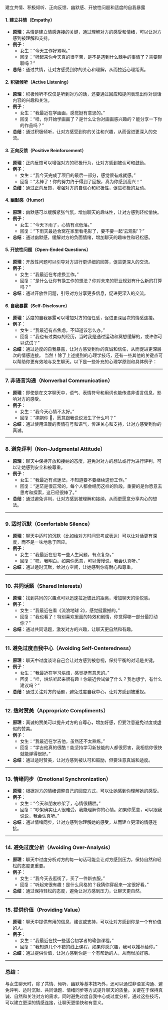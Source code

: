 建立共情、积极倾听、正向反馈、幽默感、开放性问题和适度的自我暴露

#### 1. **建立共情（Empathy）**
   - **原理**：共情是建立情感连接的关键，通过理解对方的感受和情绪，可以让对方感到被理解和支持。
   - **例子**：
     - 女生：“今天工作好累啊。”
     - 回复：“听起来你今天真的很辛苦，是不是遇到什么棘手的事情了？需要聊聊吗？”
   - **总结**：通过共情，让对方感受到你的关心和理解，从而拉近心理距离。

#### 2. **积极倾听（Active Listening）**
   - **原理**：积极倾听不仅仅是听到对方的话，还要通过回应和提问表现出你对谈话内容的兴趣和关注。
   - **例子**：
     - 女生：“我最近在学画画，感觉挺有意思的。”
     - 回复：“哇，你开始学画画了？是什么让你对画画感兴趣的？能分享一下你的作品吗？”
   - **总结**：通过积极倾听，让对方感受到你的关注和兴趣，从而促进更深入的交流。

#### 3. **正向反馈（Positive Reinforcement）**
   - **原理**：正向反馈可以增强对方的积极行为，让对方感到被认可和鼓励。
   - **例子**：
     - 女生：“我今天完成了项目的最后一部分，感觉很有成就感。”
     - 回复：“太棒了！你的努力终于得到了回报，真为你感到高兴！”
   - **总结**：通过正向反馈，增强对方的自信心和积极性，促进积极的互动。

#### 4. **幽默感（Humor）**
   - **原理**：幽默感可以缓解紧张气氛，增加聊天的趣味性，让对方感到轻松愉快。
   - **例子**：
     - 女生：“今天下雨了，心情有点低落。”
     - 回复：“下雨天最适合窝在家里看电影了，要不要一起‘云观影’？”
   - **总结**：通过幽默感，缓解对方的负面情绪，增加聊天的趣味性和轻松感。

#### 5. **开放性问题（Open-Ended Questions）**
   - **原理**：开放性问题可以引导对方进行更详细的回答，促进更深入的交流。
   - **例子**：
     - 女生：“我最近在考虑换工作。”
     - 回复：“是什么让你有换工作的想法？你对未来的职业规划有什么新的打算吗？”
   - **总结**：通过开放性问题，引导对方分享更多信息，促进更深入的交流。

#### 6. **自我暴露（Self-Disclosure）**
   - **原理**：适度的自我暴露可以增加对方的信任感，促进更深层次的情感连接。
   - **例子**：
     - 女生：“我最近有点焦虑，不知道该怎么办。”
     - 回复：“我也有过类似的经历，当时我是通过运动和冥想缓解的，或许你可以试试？”
   - **总结**：通过适度的自我暴露，让对方感受到你的真诚和信任，从而促进更深层次的情感连接。
当然！除了上述提到的心理学技巧，还有一些其他的关键点可以帮助你更有效地与女生聊天。以下是一些补充的心理学原则和具体例子：

---

### 7. **非语言沟通（Nonverbal Communication）**
   - **原理**：即使是在文字聊天中，语气、表情符号和用词也能传递非语言信息，影响对方的感受。
   - **例子**：
     - 女生：“我今天心情不太好。”
     - 回复：“抱抱你 🤗，愿意跟我说说发生了什么吗？”
   - **总结**：通过使用温暖的表情符号和语气，传递关心和支持，让对方感受到你的真诚。

---

### 8. **避免评判（Non-Judgmental Attitude）**
   - **原理**：聊天中保持开放和接纳的态度，避免对对方的想法或行为进行评判，可以让她感到安全和被尊重。
   - **例子**：
     - 女生：“我最近有点迷茫，不知道要不要继续这份工作。”
     - 回复：“迷茫是很正常的，每个人都会经历这样的阶段。重要的是你愿意去思考和探索，这已经很棒了。”
   - **总结**：通过避免评判，让对方感到被理解和接纳，从而更愿意分享内心的想法。

---

### 9. **适时沉默（Comfortable Silence）**
   - **原理**：聊天中适时的沉默（比如给对方时间思考或表达）可以让对话更有深度，而不是一味地急于回应。
   - **例子**：
     - 女生：“我最近在思考一些人生问题，有点复杂。”
     - 回复：“嗯，我明白。如果你愿意，可以慢慢说，我会认真听。”
   - **总结**：通过适时沉默，给对方空间，让她感到你有耐心和尊重。

---

### 10. **共同话题（Shared Interests）**
   - **原理**：找到共同的兴趣点可以迅速拉近彼此的距离，增加聊天的愉悦感。
   - **例子**：
     - 女生：“我最近在看《流浪地球 2》，感觉挺震撼的。”
     - 回复：“我也看了！特别喜欢里面的特效和剧情，你觉得哪一部分最打动你？”
   - **总结**：通过共同话题，激发对方的兴趣，让聊天更自然和有趣。

---

### 11. **避免过度自我中心（Avoiding Self-Centeredness）**
   - **原理**：聊天中过度谈论自己会让对方感到被忽视，保持平衡的对话是关键。
   - **例子**：
     - 女生：“我最近在学习烘焙，感觉挺有意思的。”
     - 回复：“哇，烘焙听起来很有趣！你最近尝试做了什么？我也想学，有什么建议吗？”
   - **总结**：通过关注对方的话题，避免过度自我中心，让对方感到被重视。

---

### 12. **适时赞美（Appropriate Compliments）**
   - **原理**：真诚的赞美可以提升对方的自尊心，增加好感，但要注意避免过度或虚假的赞美。
   - **例子**：
     - 女生：“我最近在学吉他，虽然还不太熟练。”
     - 回复：“学吉他真的很酷！能坚持学习新技能的人都很厉害，我相信你很快就能弹得很好。”
   - **总结**：通过适时赞美，让对方感到被认可和鼓励，但要注意真诚和适度。

---

### 13. **情绪同步（Emotional Synchronization）**
   - **原理**：根据对方的情绪调整自己的回应方式，可以让她感到你理解她的感受。
   - **例子**：
     - 女生：“今天和朋友吵架了，心情很糟糕。”
     - 回复：“吵架确实让人很难受，我能理解你的心情。如果你愿意，可以跟我说说，我会认真听。”
   - **总结**：通过情绪同步，让对方感到你理解她的感受，从而建立更深的情感连接。

---

### 14. **避免过度分析（Avoiding Over-Analysis）**
   - **原理**：聊天中过度分析对方的每一句话可能会让对方感到压力，保持自然和轻松的态度更重要。
   - **例子**：
     - 女生：“我今天去逛街了，买了一件新衣服。”
     - 回复：“听起来很有趣！是什么风格的？我猜你穿起来一定很好看。”
   - **总结**：通过保持轻松的态度，避免让对方感到压力，让聊天更自然。

---

### 15. **提供价值（Providing Value）**
   - **原理**：聊天中提供有用的信息、建议或支持，可以让对方感到你是一个有价值的人。
   - **例子**：
     - 女生：“我最近在找一些适合初学者的瑜伽课程。”
     - 回复：“我知道几个不错的线上课程，如果你感兴趣，我可以推荐给你。”
   - **总结**：通过提供价值，让对方感到你是一个有帮助的人，从而增加好感。

---

### 总结：
与女生聊天时，除了共情、倾听、幽默等基本技巧外，还可以通过非语言沟通、避免评判、适时沉默、共同话题、情绪同步等方式提升聊天的质量。关键在于保持真诚、自然和关注对方的需求，同时避免过度自我中心或过度分析。通过这些技巧，可以建立更深的情感连接，让聊天更愉快和有意义。
